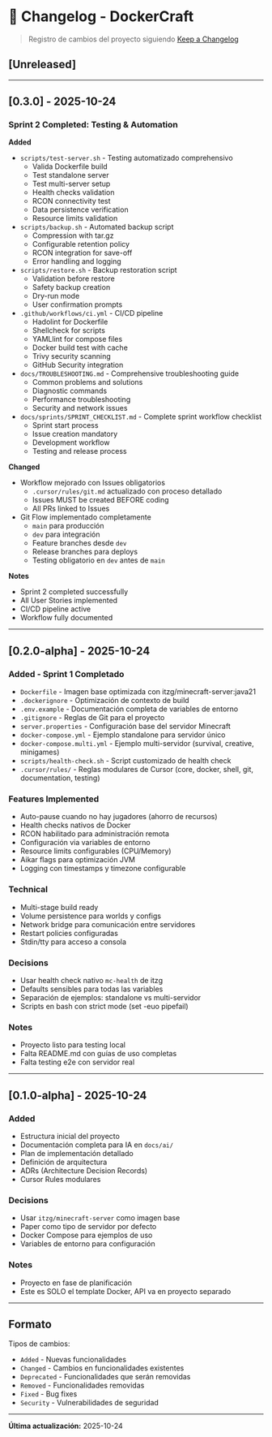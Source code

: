 # 📝 Changelog - DockerCraft

> Registro de cambios del proyecto siguiendo [Keep a Changelog](https://keepachangelog.com/)

## [Unreleased]

---

## [0.3.0] - 2025-10-24

### Sprint 2 Completed: Testing & Automation

**Added**
- `scripts/test-server.sh` - Testing automatizado comprehensivo
  - Valida Dockerfile build
  - Test standalone server
  - Test multi-server setup
  - Health checks validation
  - RCON connectivity test
  - Data persistence verification
  - Resource limits validation
- `scripts/backup.sh` - Automated backup script
  - Compression with tar.gz
  - Configurable retention policy
  - RCON integration for save-off
  - Error handling and logging
- `scripts/restore.sh` - Backup restoration script
  - Validation before restore
  - Safety backup creation
  - Dry-run mode
  - User confirmation prompts
- `.github/workflows/ci.yml` - CI/CD pipeline
  - Hadolint for Dockerfile
  - Shellcheck for scripts
  - YAMLlint for compose files
  - Docker build test with cache
  - Trivy security scanning
  - GitHub Security integration
- `docs/TROUBLESHOOTING.md` - Comprehensive troubleshooting guide
  - Common problems and solutions
  - Diagnostic commands
  - Performance troubleshooting
  - Security and network issues
- `docs/sprints/SPRINT_CHECKLIST.md` - Complete sprint workflow checklist
  - Sprint start process
  - Issue creation mandatory
  - Development workflow
  - Testing and release process

**Changed**
- Workflow mejorado con Issues obligatorios
  - `.cursor/rules/git.md` actualizado con proceso detallado
  - Issues MUST be created BEFORE coding
  - All PRs linked to Issues
- Git Flow implementado completamente
  - `main` para producción
  - `dev` para integración
  - Feature branches desde `dev`
  - Release branches para deploys
  - Testing obligatorio en `dev` antes de `main`

**Notes**
- Sprint 2 completed successfully
- All User Stories implemented
- CI/CD pipeline active
- Workflow fully documented

---

## [0.2.0-alpha] - 2025-10-24

### Added - Sprint 1 Completado
- `Dockerfile` - Imagen base optimizada con itzg/minecraft-server:java21
- `.dockerignore` - Optimización de contexto de build
- `.env.example` - Documentación completa de variables de entorno
- `.gitignore` - Reglas de Git para el proyecto
- `server.properties` - Configuración base del servidor Minecraft
- `docker-compose.yml` - Ejemplo standalone para servidor único
- `docker-compose.multi.yml` - Ejemplo multi-servidor (survival, creative, minigames)
- `scripts/health-check.sh` - Script customizado de health check
- `.cursor/rules/` - Reglas modulares de Cursor (core, docker, shell, git, documentation, testing)

### Features Implemented
- Auto-pause cuando no hay jugadores (ahorro de recursos)
- Health checks nativos de Docker
- RCON habilitado para administración remota
- Configuración via variables de entorno
- Resource limits configurables (CPU/Memory)
- Aikar flags para optimización JVM
- Logging con timestamps y timezone configurable

### Technical
- Multi-stage build ready
- Volume persistence para worlds y configs
- Network bridge para comunicación entre servidores
- Restart policies configuradas
- Stdin/tty para acceso a consola

### Decisions
- Usar health check nativo `mc-health` de itzg
- Defaults sensibles para todas las variables
- Separación de ejemplos: standalone vs multi-servidor
- Scripts en bash con strict mode (set -euo pipefail)

### Notes
- Proyecto listo para testing local
- Falta README.md con guías de uso completas
- Falta testing e2e con servidor real

---

## [0.1.0-alpha] - 2025-10-24

### Added
- Estructura inicial del proyecto
- Documentación completa para IA en `docs/ai/`
- Plan de implementación detallado
- Definición de arquitectura
- ADRs (Architecture Decision Records)
- Cursor Rules modulares

### Decisions
- Usar `itzg/minecraft-server` como imagen base
- Paper como tipo de servidor por defecto
- Docker Compose para ejemplos de uso
- Variables de entorno para configuración

### Notes
- Proyecto en fase de planificación
- Este es SOLO el template Docker, API va en proyecto separado

---

## Formato

Tipos de cambios:
- `Added` - Nuevas funcionalidades
- `Changed` - Cambios en funcionalidades existentes
- `Deprecated` - Funcionalidades que serán removidas
- `Removed` - Funcionalidades removidas
- `Fixed` - Bug fixes
- `Security` - Vulnerabilidades de seguridad

---

**Última actualización:** 2025-10-24

